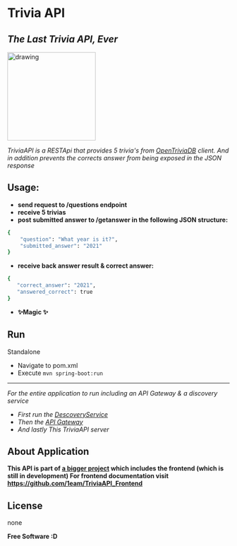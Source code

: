 # Trivia API
## _The Last Trivia API, Ever_

<img src="https://opentdb.com/images/logo.png" alt="drawing" width="200"/>


_TriviaAPI is a RESTApi that provides 5 trivia's from [OpenTriviaDB](https://opentdb.com/) client.
And in addition prevents the corrects answer from being exposed in the JSON response_

## Usage:

- **send request to /questions endpoint**
- **receive 5 trivias**
- **post submitted answer to /getanswer in the following JSON structure:**
```sh
{
    "question": "What year is it?",
    "submitted_answer": "2021"
}
```
- **receive back answer result & correct answer:**
 ```sh
{
    "correct_answer": "2021",
    "answered_correct": true
}
```
- **✨Magic ✨**

## Run
Standalone

- Navigate to pom.xml
- Execute ```mvn spring-boot:run```

------------------------
_For the entire application to run including an API Gateway & a discovery service_
- _First run the [DescoveryService](https://github.com/1eam/Trivia_API/tree/master/Quad%20-%20Trivia%20DiscoveryService)_
- _Then the [API Gateway](https://github.com/1eam/Trivia_API/tree/master/Quad%20-%20Trivia%20API%20Gateway)_
- _And lastly This TriviaAPI server_



## About Application

**This API is part of [a bigger project](https://github.com/1eam/TriviaAPI_Frontend) which includes the frontend (which is still in development)
For frontend documentation visit https://github.com/1eam/TriviaAPI_Frontend**

## License

none

**Free Software :D**